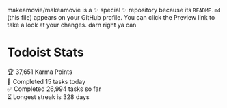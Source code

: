makeamovie/makeamovie is a ✨ special ✨ repository because its `README.md` (this file) appears on your GitHub profile.
You can click the Preview link to take a look at your changes. darn right ya can

# Todoist Stats

<!-- TODO-IST:START -->
🏆  37,651 Karma Points           
🌸  Completed 15 tasks today           
✅  Completed 26,994 tasks so far           
⏳  Longest streak is 328 days
<!-- TODO-IST:END -->